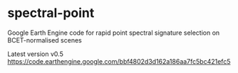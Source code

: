 # spectral-point
Google Earth Engine code for rapid point spectral signature selection on BCET-normalised scenes 

Latest version v0.5
https://code.earthengine.google.com/bbf4802d3d162a186aa7fc5bc421efc5
